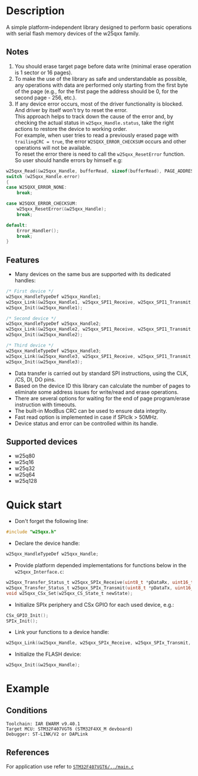 # Description
A simple platform-independent library designed to perform basic operations with serial flash memory devices of the w25qxx family.
## Notes
1. You should erase target page before data write (minimal erase operation is 1 sector or 16 pages).
2. To make the use of the library as safe and understandable as possible, any operations with data are performed only starting from the first byte of the page 
(e.g., for the first page the address should be 0, for the second page - 256, etc.).
3. If any device error occurs, most of the driver functionality is blocked. And driver by itself won't try to reset the error.  
This approach helps to track down the cause of the error and, by checking the actual status in `w25qxx_Handle.status`, take the right actions to restore the device to working order.   
For example, when user tries to read a previously erased page with `trailingCRC = true`, the error `W25QXX_ERROR_CHECKSUM` occurs and other operations will not be available.  
To reset the error there is need to call the `w25qxx_ResetError` function.
So user should handle errors by himself e.g:
```C
w25qxx_Read(&w25qxx_Handle, bufferRead, sizeof(bufferRead), PAGE_ADDRESS, true, false);
switch (w25qxx_Handle.error)
{
case W25QXX_ERROR_NONE:
    break;

case W25QXX_ERROR_CHECKSUM:
    w25qxx_ResetError(&w25qxx_Handle);
    break;

default:
    Error_Handler();
    break;
}
```
## Features
* Many devices on the same bus are supported with its dedicated handles:
```C
/* First device */
w25qxx_HandleTypeDef w25qxx_Handle1;
w25qxx_Link(&w25qxx_Handle1, w25qxx_SPI1_Receive, w25qxx_SPI1_Transmit, w25qxx_CS0_Set);
w25qxx_Init(&w25qxx_Handle1);

/* Second device */
w25qxx_HandleTypeDef w25qxx_Handle2;
w25qxx_Link(&w25qxx_Handle2, w25qxx_SPI1_Receive, w25qxx_SPI1_Transmit, w25qxx_CS1_Set);
w25qxx_Init(&w25qxx_Handle2);

/* Third device */
w25qxx_HandleTypeDef w25qxx_Handle3;
w25qxx_Link(&w25qxx_Handle3, w25qxx_SPI1_Receive, w25qxx_SPI1_Transmit, w25qxx_CS2_Set);
w25qxx_Init(&w25qxx_Handle3);
```
* Data transfer is carried out by standard SPI instructions, using the CLK, /CS, DI, DO pins.  
* Based on the device ID this library can calculate the number of pages to eliminate some address issues for write/read and erase operations.
* There are several options for waiting for the end of page program/erase instruction with timeouts.
* The built-in ModBus CRC can be used to ensure data integrity.
* Fast read option is implemented in case if SPIclk > 50MHz.
* Device status and error can be controlled within its handle. 
## Supported devices
* w25q80
* w25q16
* w25q32
* w25q64
* w25q128

# Quick start
* Don't forget the following line:
```C
#include "w25qxx.h"
```
* Declare the device handle:
```C
w25qxx_HandleTypeDef w25qxx_Handle;
```
* Provide platform depended implementations for functions below in the `w25qxx_Interface.c`:
```C
w25qxx_Transfer_Status_t w25qxx_SPIx_Receive(uint8_t *pDataRx, uint16_t size, uint32_t timeout);
w25qxx_Transfer_Status_t w25qxx_SPIx_Transmit(uint8_t *pDataTx, uint16_t size, uint32_t timeout);
void w25qxx_CSx_Set(w25qxx_CS_State_t newState);
```
* Initialize SPIx periphery and CSx GPIO for each used device, e.g.:
```C
CSx_GPIO_Init();
SPIx_Init();
```
* Link your functions to a device handle:
```C
w25qxx_Link(&w25qxx_Handle, w25qxx_SPIx_Receive, w25qxx_SPIx_Transmit, w25qxx_CSx_Set);
```
* Initialize the FLASH device:
```C
w25qxx_Init(&w25qxx_Handle);
```
# Example
## Conditions
`Toolchain: IAR EWARM v9.40.1`  
`Target MCU: STM32F407VGT6 (STM32F4XX_M devboard)`  
`Debugger: ST-LINK/V2 or DAPLink`
## References
For application use refer to [`STM32F407VGT6/../main.c`](./Examples/STM32F407VGT6/Core/Src/main.c)
